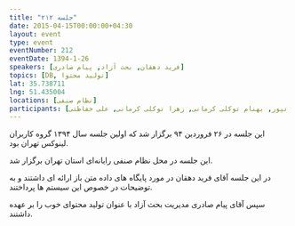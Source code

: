 ```yaml
---
title: "جلسه ۲۱۲"
date: 2015-04-15T00:00:00+04:30
layout: event
type: event
eventNumber: 212
eventDate: 1394-1-26
speakers: [فرید دهقان, بحث آزاد, پیام صادری]
topics: [DB, تولید محتوا]
lat: 35.738711
lng: 51.435004
locations: [نظام صنفی]
participants: [محمد افاضاتی, پوریا جهاندیده, محمد عبدلی زاده, علی رستمی, حسین کیامهر, دیبا یوسفی, سروش فریدزام نیک, حسین حسین تبار, پیام صادری, علی جعفرآبادی, مرتضی پروینی, رامین فیاض‌زاده, سید محمدرضا حسینی, امید رضوانی شمیرانی, رضا شالباف‌زاده, محمدرضا کمالی‌فرد, فرید دهقان, علی فارمد, مجید رمضانپور, بهنام توکلی کرمانی, زهرا توکلی کرمانی, علی حفاظتی]
---
```

این جلسه در ۲۶ فروردین ۹۴ برگزار شد که اولین جلسه سال ۱۳۹۴ گروه کاربران لینوکس تهران بود.

این جلسه در محل نظام صنفی رایانه‌ای استان تهران برگزار شد.

در این جلسه آقای فرید دهقان در مورد پایگاه های داده متن باز ارائه ای داشتند و به توضیحات در خصوص این سیستم ها پرداختند.

 سپس آقای پیام صادری مدیریت بحث آزاد با عنوان تولید محتوای خوب را بر عهده داشتند.
